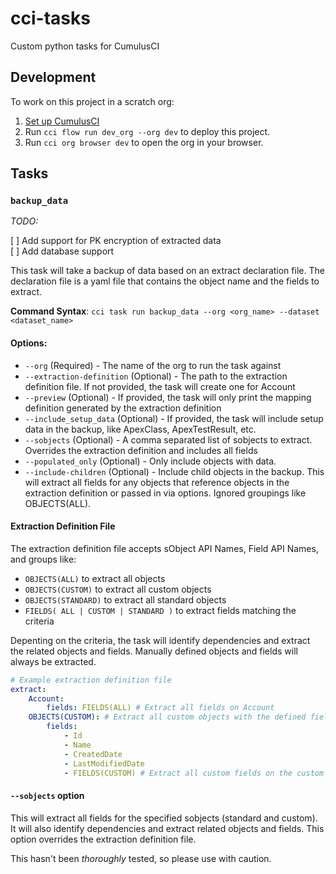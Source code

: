 # cci-tasks

Custom python tasks for CumulusCI

## Development

To work on this project in a scratch org:

1. [Set up CumulusCI](https://cumulusci.readthedocs.io/en/latest/tutorial.html)
2. Run `cci flow run dev_org --org dev` to deploy this project.
3. Run `cci org browser dev` to open the org in your browser.

## Tasks

### `backup_data`

_TODO:_

[ ] Add support for PK encryption of extracted data <br>
[ ] Add database support

This task will take a backup of data based on an extract declaration file. The declaration file is a yaml file that contains the object name and the fields to extract. 

**Command Syntax**: `cci task run backup_data --org <org_name> --dataset <dataset_name>`

#### Options:
- `--org` (Required) - The name of the org to run the task against
- `--extraction-definition` (Optional) - The path to the extraction definition file. If not provided, the task will create one for Account
- `--preview` (Optional) - If provided, the task will only print the mapping definition generated by the extraction definition
- `--include_setup_data` (Optional) - If provided, the task will include setup data in the backup, like ApexClass, ApexTestResult, etc.
- `--sobjects` (Optional) - A comma separated list of sobjects to extract.  Overrides the extraction definition and includes all fields
- `--populated_only` (Optional) - Only include objects with data.
- `--include-children` (Optional) - Include child objects in the backup.  This will extract all fields for any objects that reference 
objects in the extraction definition or passed in via options.  Ignored groupings like OBJECTS(ALL).

#### Extraction Definition File
The extraction definition file accepts sObject API Names, Field API Names, and  groups like:
- `OBJECTS(ALL)` to extract all objects
- `OBJECTS(CUSTOM)` to extract all custom objects
- `OBJECTS(STANDARD)` to extract all standard objects
- `FIELDS( ALL | CUSTOM | STANDARD )` to extract fields matching the criteria

Depenting on the criteria, the task will identify dependencies and extract the related objects and fields. Manually defined objects and fields will always be extracted.
```yaml
# Example extraction definition file
extract:
    Account:
        fields: FIELDS(ALL) # Extract all fields on Account
    OBJECTS(CUSTOM): # Extract all custom objects with the defined fields below
        fields:
            - Id
            - Name
            - CreatedDate
            - LastModifiedDate
            - FIELDS(CUSTOM) # Extract all custom fields on the custom objects
```

#### `--sobjects` option

This will extract all fields for the specified sobjects (standard and custom). It will also identify dependencies and extract related objects and fields. This option overrides the extraction definition file.

This hasn't been *thoroughly* tested, so please use with caution.